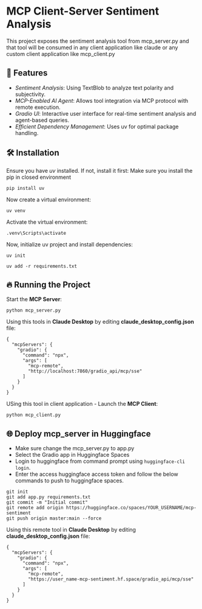 # MCP Client-Server Sentiment Analysis

This project exposes the sentiment analysis tool from mcp_server.py and that tool will be consumed in any client application like claude or any custom client application like mcp_client.py

## 🚀 Features
- *Sentiment Analysis*: Using TextBlob to analyze text polarity and subjectivity.
- *MCP-Enabled AI Agent*: Allows tool integration via MCP protocol with remote execution.
- *Gradio UI*: Interactive user interface for real-time sentiment analysis and agent-based queries.
- *Efficient Dependency Management*: Uses uv for optimal package handling.

## 🛠 Installation

Ensure you have *uv* installed. If not, install it first:
Make sure you install the pip in closed environment
```
pip install uv
```

Now create a virtual environment:
```
uv venv
```

Activate the virtual environment:
```
.venv\Scripts\activate
```

Now, initialize uv project and install dependencies:
```
uv init
```
```
uv add -r requirements.txt
```

## 🔥 Running the Project

Start the **MCP Server**:
```
python mcp_server.py
```
Using this tools in **Claude Desktop** by editing **claude_desktop_config.json** file:
```
{
  "mcpServers": {
    "gradio": {
      "command": "npx",
      "args": [
        "mcp-remote",
        "http://localhost:7860/gradio_api/mcp/sse"
      ]
    }
  }
}
```

USing this tool in client application - Launch the **MCP Client**:
```
python mcp_client.py
```

## 🌐 Deploy mcp_server in Huggingface
- Make sure change the mcp_server.py to app.py
- Select the Gradio app in Huggingface Spaces
- Login to huggingface from command prompt using ```huggingface-cli login```.
- Enter the access huggingface access token and follow the below commands to push to huggingface spaces.
```
git init
git add app.py requirements.txt
git commit -m "Initial commit"
git remote add origin https://huggingface.co/spaces/YOUR_USERNAME/mcp-sentiment
git push origin master:main --force
```

Using this remote tool in **Claude Desktop** by editing **claude_desktop_config.json** file:
```
{
  "mcpServers": {
    "gradio": {
      "command": "npx",
      "args": [
        "mcp-remote",
        "https://user_name-mcp-sentiment.hf.space/gradio_api/mcp/sse"
      ]
    }
  }
}
```

